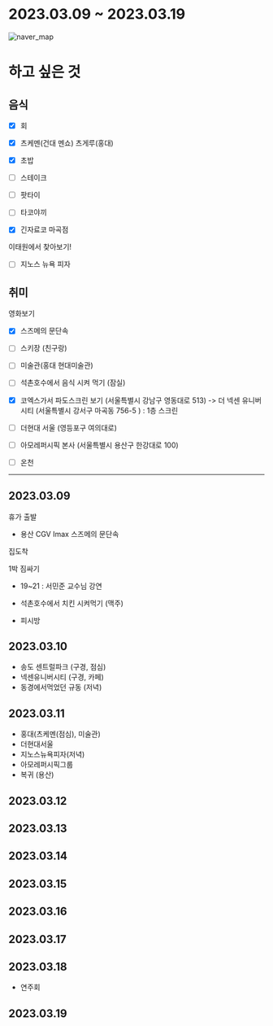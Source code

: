 # 2023.03.09 ~ 2023.03.19 #
![naver_map](https://user-images.githubusercontent.com/82081872/222351161-8ccc16b5-1e9a-48bd-88c7-f297198f87f4.png)


# 하고 싶은 것
## 음식
- [x] 회
- [x] 츠케멘(건대 멘쇼) 츠게루(홍대)
- [x] 초밥
- [ ] 스테이크
- [ ] 팟타이
- [ ] 타코야끼
- [x] 긴자료코 마곡점


이태원에서 찾아보기!
- [ ] 지노스 뉴욕 피자


## 취미

영화보기
- [x] 스즈메의 문단속

- [ ] 스키장 (친구랑)
- [ ] 미술관(홍대 현대미술관) 
- [ ] 석촌호수에서 음식 시켜 먹기 (잠실)
- [x] 코엑스가서 파도스크린 보기 (서울특별시 강남구 영동대로 513) -> 더 넥센 유니버시티 (서울특별시 강서구 마곡동 756-5 ) : 1층 스크린
- [ ] 더현대 서울 (영등포구 여의대로)
- [ ] 아모레퍼시픽 본사 (서울특별시 용산구 한강대로 100)
- [ ] 온천


------------------------------------------------------------

## 2023.03.09

휴가 출발 

- 용산 CGV Imax 스즈메의 문단속

집도착 

1박 짐싸기 


- 19~21 : 서민준 교수님 강연

- 석촌호수에서 치킨 시켜먹기 (맥주)
- 피시방

## 2023.03.10 

- 송도 센트럴파크 (구경, 점심)
- 넥센유니버시티 (구경, 카페)
- 동경에서먹었던 규동 (저녁)


## 2023.03.11

- 홍대(츠케멘(점심), 미술관)
- 더현대서울
- 지노스뉴욕피자(저녁)
- 아모레퍼시픽그룹
- 복귀 (용산)


## 2023.03.12



## 2023.03.13

## 2023.03.14

## 2023.03.15

## 2023.03.16

## 2023.03.17

## 2023.03.18

- 연주회



## 2023.03.19

